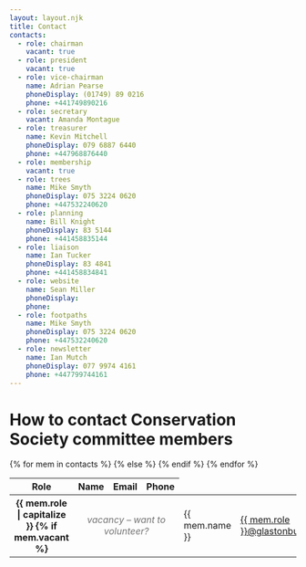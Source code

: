 ```yaml
---
layout: layout.njk
title: Contact
contacts:
  - role: chairman
    vacant: true
  - role: president
    vacant: true
  - role: vice-chairman
    name: Adrian Pearse
    phoneDisplay: (01749) 89 0216
    phone: +441749890216
  - role: secretary
    vacant: Amanda Montague
  - role: treasurer
    name: Kevin Mitchell
    phoneDisplay: 079 6887 6440
    phone: +447968876440
  - role: membership
    vacant: true
  - role: trees
    name: Mike Smyth
    phoneDisplay: 075 3224 0620
    phone: +447532240620
  - role: planning
    name: Bill Knight
    phoneDisplay: 83 5144
    phone: +441458835144
  - role: liaison
    name: Ian Tucker
    phoneDisplay: 83 4841
    phone: +441458834841
  - role: website
    name: Sean Miller
    phoneDisplay: 
    phone: 
  - role: footpaths
    name: Mike Smyth
    phoneDisplay: 075 3224 0620
    phone: +447532240620
  - role: newsletter
    name: Ian Mutch
    phoneDisplay: 077 9974 4161
    phone: +447799744161
---
```


# How to contact Conservation Society committee members

<table>
<thead>
<tr>
<th scope="col">Role</th>
<th scope="col">Name</th>
<th scope="col">Email</th>
<th scope="col">Phone</th>
</tr>
</thead>
<tbody>
{% for mem in contacts %}
<tr>
<th scope="row">{{ mem.role | capitalize }}</td>
{% if mem.vacant %}
<td colspan="3" style="font-style: italic; text-align: center; opacity: 0.6;">vacancy – want to volunteer?</td>
{% else %}
<td>{{ mem.name }}</td>
<td><a href="mailto:{{ mem.role }}@glastonburyconservation.org">{{ mem.role }}@glastonburyconservation.org</a></td>
<td><a href="tel:{{ mem.phone }}">{{ mem.phoneDisplay }}</a></td>
{% endif %}
</tr>
{% endfor %}
</tbody>
</table>
